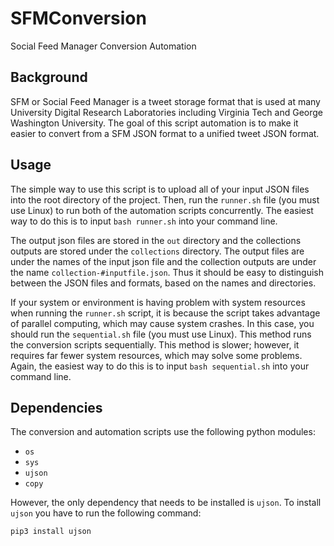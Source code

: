 # SFMConversion

Social Feed Manager Conversion Automation

## Background

SFM or Social Feed Manager is a tweet storage format that is used at many University Digital Research Laboratories including Virginia Tech and George Washington University. The goal of this script automation is to make it easier to convert from a SFM JSON format to a unified tweet JSON format.

## Usage

The simple way to use this script is to upload all of your input JSON files into the root directory of the project. Then, run the ```runner.sh``` file (you must use Linux) to run both of the automation scripts concurrently. The easiest way to do this is to input ```bash runner.sh``` into your command line.

The output json files are stored in the ```out``` directory and the collections outputs are stored under the ```collections``` directory. The output files are under the names of the input json file and the collection outputs are under the name ```collection-#inputfile.json```. Thus it should be easy to distinguish between the JSON files and formats, based on the names and directories.

If your system or environment is having problem with system resources when running the ```runner.sh``` script, it is because the script takes advantage of parallel computing, which may cause system crashes. In this case, you should run the ```sequential.sh``` file (you must use Linux). This method runs the conversion scripts sequentially. This method is slower; however, it requires far fewer system resources, which may solve some problems. Again, the easiest way to do this is to input ```bash sequential.sh``` into your command line.

## Dependencies

The conversion and automation scripts use the following python modules:

- ```os```
- ```sys```
- ```ujson```
- ```copy```

However, the only dependency that needs to be installed is ```ujson```. To install ```ujson``` you have to run the following command:

```pip3 install ujson```